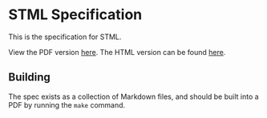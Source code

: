 # STML Specification
This is the specification for STML.

View the PDF version [here](spec.pdf).
The HTML version can be found [here](spec.html).

## Building
The spec exists as a collection of Markdown files, and should be built
into a PDF by running the `make` command.